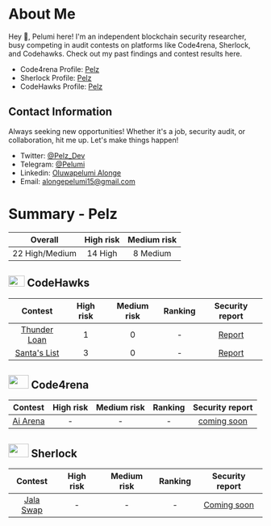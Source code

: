 # About Me

Hey 👋, Pelumi here! I'm an independent blockchain security researcher, busy competing in audit contests on platforms like Code4rena, Sherlock, and Codehawks. Check out my past findings and contest results here.

- Code4rena Profile: [Pelz](https://code4rena.com/@Pelz)
- Sherlock Profile: [Pelz](https://audits.sherlock.xyz/watson/Pelz)
- CodeHawks Profile: [Pelz](https://www.codehawks.com/profile/clokuwofs000yih08n1oqrf6d)

## Contact Information

Always seeking new opportunities! Whether it's a job, security audit, or collaboration, hit me up. Let's make things happen!

- Twitter: [@Pelz_Dev](https://twitter.com/Pelz_Dev)
- Telegram: [@Pelumi](https://t.me/Pelumi_Al)
- Linkedin: [Oluwapelumi Alonge](https://www.linkedin.com/in/oluwapelumi-alonge-659911251/)
- Email: [alongepelumi15@gmail.com](alongepelumi15@gmail.com)

# Summary - Pelz

|    Overall     | High risk | Medium risk |
| :------------: | :-------: | :---------: |
| 22 High/Medium |  14 High  |  8 Medium   |

## <img src="https://res.cloudinary.com/droqoz7lg/image/upload/v1689080263/snhkgvtsidryjdtx0pce.png" width=32 height=22> CodeHawks

|                                   Contest                                    | High risk | Medium risk | Ranking | Security report |
| :--------------------------------------------------------------------------: | :-------: | :---------: | :-----: | :-------------: |
| [Thunder Loan](https://www.codehawks.com/contests/clocopz26004rkx08q1n61wnz) |     1     |      0      |    -    |   [Report]()    |
| [Santa's List](https://www.codehawks.com/contests/clpba0ama0001ywpabex01hrp) |     3     |      0      |    -    |   [Report]()    |

## <img src="https://code4rena.com/images/c4-logo-icon.svg" width=40 height=27> Code4rena

|                            Contest                            | High risk | Medium risk | Ranking | Security report |
| :-----------------------------------------------------------: | :-------: | :---------: | :-----: | :-------------: |
| [Ai Arena](https://code4rena.com/audits/2024-02-ai-arena#top) |     -     |      -      |    -    | [coming soon]() |

## <img src="https://audits.sherlock.xyz/_next/static/media/sherlock_logo.bf519c9e.svg" width=40 height=27> Sherlock

|                        Contest                        | High risk | Medium risk | Ranking | Security report |
| :---------------------------------------------------: | :-------: | :---------: | :-----: | :-------------: |
| [Jala Swap](https://audits.sherlock.xyz/contests/233) |     -     |      -      |    -    | [Coming soon]() |
